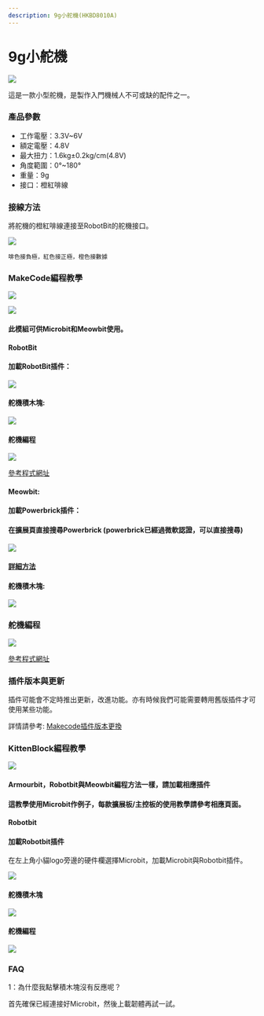 ```yaml
---
description: 9g小舵機(HKBD8010A)
---
```


# 9g小舵機

![](https://kittenbothk.readthedocs.io/en/latest/\_images/9gservo.png)

這是一款小型舵機，是製作入門機械人不可或缺的配件之一。

### 產品參數

* 工作電壓：3.3V\~6V
* 額定電壓：4.8V
* 最大扭力：1.6kg±0.2kg/cm(4.8V)
* 角度範圍：0°\~180°
* 重量：9g
* 接口：橙紅啡線

### 接線方法

將舵機的橙紅啡線連接至RobotBit的舵機接口。

![](https://kittenbothk.readthedocs.io/en/latest/\_images/9gservo\_con.png)

```
啡色接負極，紅色接正極，橙色接數據
```

### MakeCode編程教學

![](https://kittenbothk.readthedocs.io/en/latest/\_images/mcbanner17.png)

![](https://kittenbothk.readthedocs.io/en/latest/\_images/acbanner3.png)

#### 此模組可供Microbit和Meowbit使用。

#### RobotBit

#### 加載RobotBit插件：

![](https://kittenbothk.readthedocs.io/en/latest/\_images/robotbitExtension.png)

#### 舵機積木塊:

![](https://kittenbothk.readthedocs.io/en/latest/\_images/9gservo\_block.png)

#### 舵機編程

![](https://kittenbothk.readthedocs.io/en/latest/\_images/9gservo\_code.png)

[參考程式網址](https://makecode.microbit.org/\_XkbgVe1cjV9A)

#### Meowbit:

#### 加載Powerbrick插件：

#### 在擴展頁直接搜尋Powerbrick (powerbrick已經過微軟認證，可以直接搜尋)

![](https://kittenbothk.readthedocs.io/en/latest/\_images/powerbrick\_search2.png)

#### [詳細方法](../ge-bian-cheng-ping-tai-jie-shao/makecode/kittenbotandmakecode.md)

#### 舵機積木塊:

![](https://kittenbothk.readthedocs.io/en/latest/\_images/9gservo\_block1.png)

### 舵機編程

![](https://kittenbothk.readthedocs.io/en/latest/\_images/9gservo\_code\_meow.png)

[參考程式網址](https://makecode.com/\_bg8TEK38jP6a)

### 插件版本與更新

插件可能會不定時推出更新，改進功能。亦有時候我們可能需要轉用舊版插件才可使用某些功能。

詳情請參考: [Makecode插件版本更換](../ge-bian-cheng-ping-tai-jie-shao/makecode/makecodeextupdate.md)

### KittenBlock編程教學

![](https://kittenbothk.readthedocs.io/en/latest/\_images/kbbanner12.png)

#### Armourbit，Robotbit與Meowbit編程方法一樣，請加載相應插件

#### 這教學使用Microbit作例子，每款擴展板/主控板的使用教學請參考相應頁面。

#### Robotbit

#### 加載Robotbit插件

在左上角小貓logo旁邊的硬件欄選擇Microbit，加載Microbit與Robotbit插件。

![](https://kittenbothk.readthedocs.io/en/latest/\_images/addRB3.png)

#### 舵機積木塊

![](https://kittenbothk.readthedocs.io/en/latest/\_images/kbservoblocks.png)

#### 舵機編程

![](https://kittenbothk.readthedocs.io/en/latest/\_images/sg90\_robotbit\_kb\_code.png)

### FAQ

1：為什麼我點擊積木塊沒有反應呢？

首先確保已經連接好Microbit，然後上載韌體再試一試。
